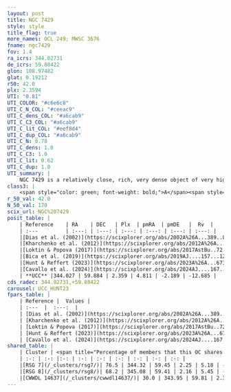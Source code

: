 ```yaml
---
layout: post
title: NGC 7429
style: style
title_flag: true
more_names: OCL 249; MWSC 3676
fname: ngc7429
fov: 1.4
ra_icrs: 344.02731
de_icrs: 59.88422
glon: 108.97482
glat: 0.19212
r50: 42.0
plx: 2.3594
UTI: "0.81"
UTI_COLOR: "#c6e6c8"
UTI_C_N_COL: "#ceeac9"
UTI_C_dens_COL: "#a6cab9"
UTI_C_C3_COL: "#a6cab9"
UTI_C_lit_COL: "#eef8d4"
UTI_C_dup_COL: "#a6cab9"
UTI_C_N: 0.78
UTI_C_dens: 1.0
UTI_C_C3: 1.0
UTI_C_lit: 0.62
UTI_C_dup: 1.0
UTI_summary: |
    NGC 7429 is a relatively close, rich, very dense object of very high C3 quality. It is moderately studied in the literature. This object shares a large percentage of members with 3 later reported entries.
class3: |
    <span style="color: green; font-weight: bold;">A</span><span style="color: green; font-weight: bold;">A</span>
r_50_val: 42.0
N_50_val: 170
scix_url: NGC%207429
posit_table: |
    | Reference    | RA    | DEC   | Plx  | pmRA  | pmDE   |  Rv  |
    | :---         | :---: | :---: | :---: | :---: | :---: | :---: |
    |[Dias et al. (2002)](https://scixplorer.org/abs/2002A%26A...389..871D) | 344.0 | 59.973 | -- | 0.22 | -0.03 | -- |
    |[Kharchenko et al. (2012)](https://scixplorer.org/abs/2012A%26A...543A.156K) | 343.973 | 59.96 | -- | -2.59 | 2.38 | -- |
    |[Loktin & Popova (2017)](https://scixplorer.org/abs/2017AstBu..72..257L) | 343.965 | 59.956 | -- | -0.7 | 0.283 | -- |
    |[Bica et al. (2019)](https://scixplorer.org/abs/2019AJ....157...12B) | 344.019 | 59.965 | -- | -- | -- | -- |
    |[Hunt & Reffert (2023)](https://scixplorer.org/abs/2023A%26A...673A.114H) | 344.09 | 59.912 | 2.371 | 4.771 | -2.245 | -12.037 |
    |[Cavallo et al. (2024)](https://scixplorer.org/abs/2024AJ....167...12C) | 344.019 | 59.87 | 2.373 | -- | -- | -- |
    | **UCC** |344.027 | 59.884 | 2.359 | 4.811 | -2.189 | -12.685 | 
cds_radec: 344.02731,+59.88422
carousel: UCC_HUNT23
fpars_table: |
    | Reference |  Values |
    | :---  |  :---:  |
    | [Dias et al. (2002)](https://scixplorer.org/abs/2002A%26A...389..871D) | `E(B-V)=1.16, Dist=1190.0, Age=7.6` |
    | [Kharchenko et al. (2012)](https://scixplorer.org/abs/2012A%26A...543A.156K) | `e_bv=0.949, distance=1250, log_age=8.08` |
    | [Loktin & Popova (2017)](https://scixplorer.org/abs/2017AstBu..72..257L) | `E(B-V)=0.6, Dmod=11.196, logt=8.3` |
    | [Hunt & Reffert (2023)](https://scixplorer.org/abs/2023A%26A...673A.114H) | `AV50=0.448, diffAV50=0.396, MOD50=8.015, logAge50=7.893` |
    | [Cavallo et al. (2024)](https://scixplorer.org/abs/2024AJ....167...12C) | `AV50=0.77, dMod50=8.21, logAge50=7.85, [Fe/H]50=0.31` |
shared_table: |
    | Cluster | <span title="Percentage of members that this OC shares with the ones listed">%</span>   | RA   | DEC   | Plx   | pmRA  | pmDE  | Rv | UTI |
    | :-: | :-: |:-: | :-: | :-: | :-: | :-: | :-: | :-: |
    |[RSG 7](/_clusters/rsg7/)| 76.5 | 344.32 | 59.45 | 2.25 | 5.18 | -1.78 | -11.08 |0.44 |
    |[RSG 8](/_clusters/rsg8/)| 68.2 | 345.08 | 59.41 | 2.16 | 5.45 | -1.65 | -10.45 |0.73 |
    |[CWWDL 14637](/_clusters/cwwdl14637/)| 30.0 | 343.95 | 59.81 | 2.37 | 4.78 | -2.24 | -12.62 |0.0 |
---
```


